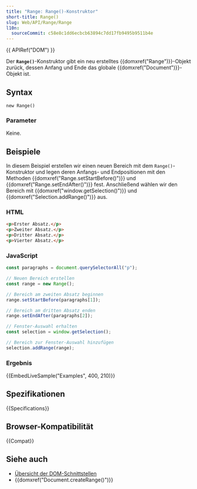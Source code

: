 ```yaml
---
title: "Range: Range()-Konstruktor"
short-title: Range()
slug: Web/API/Range/Range
l10n:
  sourceCommit: c58e8c1dd6ecbcb63894c7dd17fb9495b9511b4e
---
```


{{ APIRef("DOM") }}

Der **`Range()`**-Konstruktor gibt ein neu erstelltes {{domxref("Range")}}-Objekt zurück, dessen Anfang und Ende das globale {{domxref("Document")}}-Objekt ist.

## Syntax

```js-nolint
new Range()
```

### Parameter

Keine.

## Beispiele

In diesem Beispiel erstellen wir einen neuen Bereich mit dem `Range()`-Konstruktor und legen deren Anfangs- und Endpositionen mit den Methoden {{domxref("Range.setStartBefore()")}} und {{domxref("Range.setEndAfter()")}} fest. Anschließend wählen wir den Bereich mit {{domxref("window.getSelection()")}} und {{domxref("Selection.addRange()")}} aus.

### HTML

```html
<p>Erster Absatz.</p>
<p>Zweiter Absatz.</p>
<p>Dritter Absatz.</p>
<p>Vierter Absatz.</p>
```

### JavaScript

```js
const paragraphs = document.querySelectorAll("p");

// Neuen Bereich erstellen
const range = new Range();

// Bereich am zweiten Absatz beginnen
range.setStartBefore(paragraphs[1]);

// Bereich am dritten Absatz enden
range.setEndAfter(paragraphs[2]);

// Fenster-Auswahl erhalten
const selection = window.getSelection();

// Bereich zur Fenster-Auswahl hinzufügen
selection.addRange(range);
```

### Ergebnis

{{EmbedLiveSample("Examples", 400, 210)}}

## Spezifikationen

{{Specifications}}

## Browser-Kompatibilität

{{Compat}}

## Siehe auch

- [Übersicht der DOM-Schnittstellen](/de/docs/Web/API/Document_Object_Model)
- {{domxref("Document.createRange()")}}
